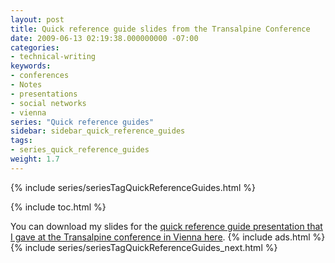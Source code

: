 ```yaml
---
layout: post
title: Quick reference guide slides from the Transalpine Conference
date: 2009-06-13 02:19:38.000000000 -07:00
categories:
- technical-writing
keywords:
- conferences
- Notes
- presentations
- social networks
- vienna
series: "Quick reference guides"
sidebar: sidebar_quick_reference_guides
tags:
- series_quick_reference_guides
weight: 1.7
---
```

{% include series/seriesTagQuickReferenceGuides.html %}

{% include toc.html %}

You can download my slides for the [quick reference guide presentation that I gave at the Transalpine conference in Vienna here](https://s3.us-west-1.wasabisys.com/idbwmedia.com/podcasts/quick_reference_guides_vienna.zip).
{% include ads.html %}
{% include series/seriesTagQuickReferenceGuides_next.html %}
